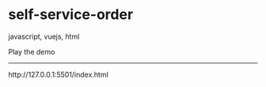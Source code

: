 # self-service-order
javascript, vuejs, html

Play the demo
<hr>
http://127.0.0.1:5501/index.html



